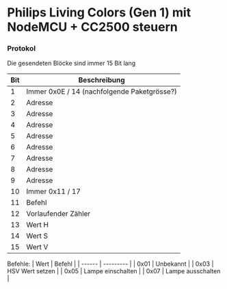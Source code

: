# Philips Living Colors (Gen 1) mit NodeMCU + CC2500 steuern

### Protokol
Die gesendeten Blöcke sind immer 15 Bit lang

| Bit  | Beschreibung |
| ------ | --------- |
| 1  | Immer 0x0E / 14 (nachfolgende Paketgrösse?) |
| 2  | Adresse  |
| 3  | Adresse  |
| 4  | Adresse  |
| 5  | Adresse  |
| 6  | Adresse  |
| 7  | Adresse  |
| 8  | Adresse  |
| 9  | Adresse  |
| 10  | Immer 0x11 / 17  |
| 11  | Befehl   |
| 12  | Vorlaufender Zähler  |
| 13  | Wert H  |
| 14  | Wert S  |
| 15  | Wert V  |

Befehle: 
| Wert  | Befehl |
| ------ | --------- |
| 0x01 | Unbekannt |
| 0x03 | HSV Wert setzen |
| 0x05 | Lampe einschalten |
| 0x07 | Lampe ausschalten |